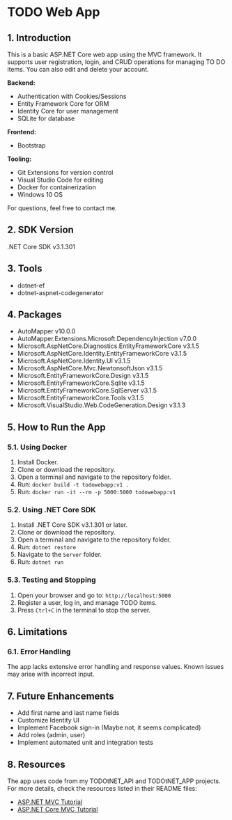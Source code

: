 # TODO Web App

## 1. Introduction
This is a basic ASP.NET Core web app using the MVC framework. It supports user registration, login, and CRUD operations for managing TO DO items. You can also edit and delete your account.

**Backend:**
- Authentication with Cookies/Sessions
- Entity Framework Core for ORM
- Identity Core for user management
- SQLite for database

**Frontend:**
- Bootstrap

**Tooling:**
- Git Extensions for version control
- Visual Studio Code for editing
- Docker for containerization
- Windows 10 OS

For questions, feel free to contact me.

## 2. SDK Version
.NET Core SDK v3.1.301

## 3. Tools
- dotnet-ef
- dotnet-aspnet-codegenerator

## 4. Packages
- AutoMapper v10.0.0
- AutoMapper.Extensions.Microsoft.DependencyInjection v7.0.0
- Microsoft.AspNetCore.Diagnostics.EntityFrameworkCore v3.1.5
- Microsoft.AspNetCore.Identity.EntityFrameworkCore v3.1.5
- Microsoft.AspNetCore.Identity.UI v3.1.5
- Microsoft.AspNetCore.Mvc.NewtonsoftJson v3.1.5
- Microsoft.EntityFrameworkCore.Design v3.1.5
- Microsoft.EntityFrameworkCore.Sqlite v3.1.5
- Microsoft.EntityFrameworkCore.SqlServer v3.1.5
- Microsoft.EntityFrameworkCore.Tools v3.1.5
- Microsoft.VisualStudio.Web.CodeGeneration.Design v3.1.3

## 5. How to Run the App

### 5.1. Using Docker
1. Install Docker.
2. Clone or download the repository.
3. Open a terminal and navigate to the repository folder.
4. Run: `docker build -t todowebapp:v1 .`
5. Run: `docker run -it --rm -p 5000:5000 todowebapp:v1`

### 5.2. Using .NET Core SDK
1. Install .NET Core SDK v3.1.301 or later.
2. Clone or download the repository.
3. Open a terminal and navigate to the repository folder.
4. Run: `dotnet restore`
5. Navigate to the `Server` folder.
6. Run: `dotnet run`

### 5.3. Testing and Stopping
1. Open your browser and go to: `http://localhost:5000`
2. Register a user, log in, and manage TODO items.
3. Press `Ctrl+C` in the terminal to stop the server.

## 6. Limitations

### 6.1. Error Handling
The app lacks extensive error handling and response values. Known issues may arise with incorrect input.

## 7. Future Enhancements
- Add first name and last name fields
- Customize Identity UI
- Implement Facebook sign-in (Maybe not, it seems complicated)
- Add roles (admin, user)
- Implement automated unit and integration tests

## 8. Resources
The app uses code from my TODOtNET_API and TODOtNET_APP projects. For more details, check the resources listed in their README files:

- [ASP.NET MVC Tutorial](https://asp.mvc-tutorial.com/)
- [ASP.NET Core MVC Tutorial](https://docs.microsoft.com/en-us/aspnet/core/tutorials/first-mvc-app/?view=aspnetcore-3.1)
